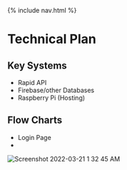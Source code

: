 {% include nav.html %}

# Technical Plan

## Key Systems
- Rapid API
- Firebase/other Databases
- Raspberry Pi (Hosting)

## Flow Charts

- Login Page
- 
![Screenshot 2022-03-21 1 32 45 AM](https://user-images.githubusercontent.com/89167131/159227199-c470d883-cf3c-4f4e-a8ab-a4381a2eb6d1.png)

